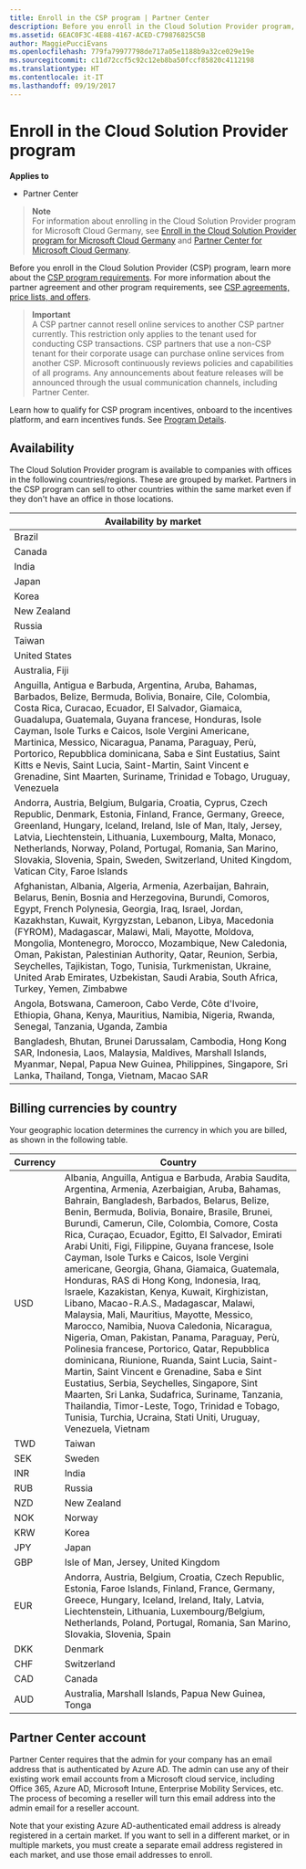 ```yaml
---
title: Enroll in the CSP program | Partner Center
description: Before you enroll in the Cloud Solution Provider program, learn more about the CSP program requirements.
ms.assetid: 6EAC0F3C-4E88-4167-ACED-C79876825C5B
author: MaggiePucciEvans
ms.openlocfilehash: 779fa79977798de717a05e1188b9a32ce029e19e
ms.sourcegitcommit: c11d72ccf5c92c12eb8ba50fccf85820c4112198
ms.translationtype: HT
ms.contentlocale: it-IT
ms.lasthandoff: 09/19/2017
---
```

# <a name="enroll-in-the-cloud-solution-provider-program"></a>Enroll in the Cloud Solution Provider program

**Applies to**

-  Partner Center

>**Note**<br>
For information about enrolling in the Cloud Solution Provider program for Microsoft Cloud Germany, see [Enroll in the Cloud Solution Provider program for Microsoft Cloud Germany](enroll-in-csp-for-microsoft-cloud-germany.md) and [Partner Center for Microsoft Cloud Germany](partner-center-for-microsoft-cloud-germany.md).

Before you enroll in the Cloud Solution Provider (CSP) program, learn more about the [CSP program requirements]( http://go.microsoft.com/fwlink/p/?LinkId=617116). For more information about the partner agreement and other program requirements, see [CSP agreements, price lists, and offers](csp-documents-and-learning-resources.md). 

>**Important**<br>
A CSP partner cannot resell online services to another CSP partner currently. This restriction only applies to the tenant used for conducting CSP transactions. CSP partners that use a non-CSP tenant for their corporate usage can purchase online services from another CSP. Microsoft continuously reviews policies and capabilities of all programs. Any announcements about feature releases will be announced through the usual communication channels, including Partner Center.  

Learn how to qualify for CSP program incentives, onboard to the incentives platform, and earn incentives funds. See [Program Details](https://go.microsoft.com/fwlink/?linkid=831533).

## <a href="" id="markets"></a>Availability


The Cloud Solution Provider program is available to companies with offices in the following countries/regions. These are grouped by market. Partners in the CSP program can sell to other countries within the same market even if they don't have an office in those locations.

| Availability by market                                                                                                                                                                                                                                                                                                                                                                                                                 |
|----------------------------------------------------------------------------------------------------------------------------------------------------------------------------------------------------------------------------------------------------------------------------------------------------------------------------------------------------------------------------------------------------------------------------------------|
| Brazil                                                                                                                                                                                                                                                                                                                                                                                                                                 |
| Canada                                                                                                                                                                                                                                                                                                                                                                                                                                 |
| India                                                                                                                                                                                                                                                                                                                                                                                                                                  |
| Japan                                                                                                                                                                                                                                                                                                                                                                                                                                  |
| Korea                                                                                                                                                                                                                                                                                                                                                                                                                                  |
| New Zealand                                                                                                                                                                                                                                                                                                                                                                                                                            |
| Russia                                                                                                                                                                                                                                                                                                                                                                                                                                 |
| Taiwan                                                                                                                                                                                                                                                                                                                                                                                                                                 |
| United States                                                                                                                                                                                                                                                                                                                                                                                                                          |
| Australia, Fiji                                                                                                                                                                                                                                                                                                                                                                                                                        |
| Anguilla, Antigua e Barbuda, Argentina, Aruba, Bahamas, Barbados, Belize, Bermuda, Bolivia, Bonaire, Cile, Colombia, Costa Rica, Curacao, Ecuador, El Salvador, Giamaica, Guadalupa, Guatemala, Guyana francese, Honduras, Isole Cayman, Isole Turks e Caicos, Isole Vergini Americane, Martinica, Messico, Nicaragua, Panama, Paraguay, Perù, Portorico, Repubblica dominicana, Saba e Sint Eustatius, Saint Kitts e Nevis, Saint Lucia, Saint-Martin, Saint Vincent e Grenadine, Sint Maarten, Suriname, Trinidad e Tobago, Uruguay, Venezuela                                                                                                           |
| Andorra, Austria, Belgium, Bulgaria, Croatia, Cyprus, Czech Republic, Denmark, Estonia, Finland, France, Germany, Greece, Greenland, Hungary, Iceland, Ireland, Isle of Man, Italy, Jersey, Latvia, Liechtenstein, Lithuania, Luxembourg, Malta, Monaco, Netherlands, Norway, Poland, Portugal, Romania, San Marino, Slovakia, Slovenia, Spain, Sweden, Switzerland, United Kingdom, Vatican City, Faroe Islands                                                                                          |
| Afghanistan, Albania, Algeria, Armenia, Azerbaijan, Bahrain, Belarus, Benin, Bosnia and Herzegovina, Burundi, Comoros, Egypt, French Polynesia, Georgia, Iraq, Israel, Jordan, Kazakhstan, Kuwait, Kyrgyzstan, Lebanon, Libya, Macedonia (FYROM), Madagascar, Malawi, Mali, Mayotte, Moldova, Mongolia, Montenegro, Morocco, Mozambique, New Caledonia, Oman, Pakistan, Palestinian Authority, Qatar, Reunion, Serbia, Seychelles, Tajikistan, Togo, Tunisia, Turkmenistan, Ukraine, United Arab Emirates, Uzbekistan, Saudi Arabia, South Africa, Turkey, Yemen, Zimbabwe |
| Angola, Botswana, Cameroon, Cabo Verde, Côte d'Ivoire, Ethiopia, Ghana, Kenya, Mauritius, Namibia, Nigeria, Rwanda, Senegal, Tanzania, Uganda, Zambia                                                                                                                                                                                                                                                                                  |
| Bangladesh, Bhutan, Brunei Darussalam, Cambodia, Hong Kong SAR, Indonesia, Laos, Malaysia, Maldives, Marshall Islands, Myanmar, Nepal, Papua New Guinea, Philippines, Singapore, Sri Lanka, Thailand, Tonga, Vietnam, Macao SAR                                                                                                                                                                                                                                                                                           |
## <a name="billing-currencies-by-country"></a>Billing currencies by country

Your geographic location determines the currency in which you are billed, as shown in the following table. 

| Currency | Country |
| ---- | ---- |
| USD | Albania, Anguilla, Antigua e Barbuda, Arabia Saudita, Argentina, Armenia, Azerbaigian, Aruba, Bahamas, Bahrain, Bangladesh, Barbados, Belarus, Belize, Benin, Bermuda, Bolivia, Bonaire, Brasile, Brunei, Burundi, Camerun, Cile, Colombia, Comore, Costa Rica, Curaçao, Ecuador, Egitto, El Salvador, Emirati Arabi Uniti, Figi, Filippine, Guyana francese, Isole Cayman, Isole Turks e Caicos, Isole Vergini americane, Georgia, Ghana, Giamaica, Guatemala, Honduras, RAS di Hong Kong, Indonesia, Iraq, Israele, Kazakistan, Kenya, Kuwait, Kirghizistan, Libano, Macao-R.A.S., Madagascar, Malawi, Malaysia, Mali, Mauritius, Mayotte, Messico, Marocco, Namibia, Nuova Caledonia, Nicaragua, Nigeria, Oman, Pakistan, Panama, Paraguay, Perù, Polinesia francese, Portorico, Qatar, Repubblica dominicana, Riunione, Ruanda, Saint Lucia, Saint-Martin, Saint Vincent e Grenadine, Saba e Sint Eustatius, Serbia, Seychelles, Singapore, Sint Maarten, Sri Lanka, Sudafrica, Suriname, Tanzania, Thailandia, Timor-Leste, Togo, Trinidad e Tobago, Tunisia, Turchia, Ucraina, Stati Uniti, Uruguay, Venezuela, Vietnam  | 
| TWD | Taiwan |
| SEK | Sweden |
| INR | India |
| RUB | Russia |
| NZD | New Zealand |
| NOK | Norway |
| KRW | Korea |
| JPY | Japan |
| GBP | Isle of Man, Jersey, United Kingdom |
| EUR | Andorra, Austria, Belgium, Croatia, Czech Republic, Estonia, Faroe Islands, Finland, France, Germany, Greece, Hungary, Iceland, Ireland, Italy, Latvia, Liechtenstein, Lithuania, Luxembourg/Belgium, Netherlands, Poland, Portugal, Romania, San Marino, Slovakia, Slovenia, Spain |
| DKK | Denmark |
| CHF | Switzerland |
| CAD | Canada |
| AUD | Australia, Marshall Islands, Papua New Guinea, Tonga |

 

## <a name="partner-center-account"></a>Partner Center account


Partner Center requires that the admin for your company has an email address that is authenticated by Azure AD. The admin can use any of their existing work email accounts from a Microsoft cloud service, including Office 365, Azure AD, Microsoft Intune, Enterprise Mobility Services, etc. The process of becoming a reseller will turn this email address into the admin email for a reseller account.

Note that your existing Azure AD-authenticated email address is already registered in a certain market. If you want to sell in a different market, or in multiple markets, you must create a separate email address registered in each market, and use those email addresses to enroll.

 

 



